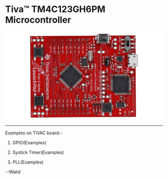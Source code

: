 # Tiva™ TM4C123GH6PM Microcontroller
![alt text](texas-launchpad-evolution-kit.jpg)
__________________________________________________________________________________
Examples on TIVAC board:-

1)  GPIO(Examples)

2)  Systick Timer(Examples)

3)  PLL(Examples)

--Walid
